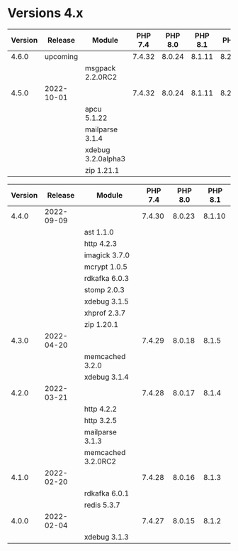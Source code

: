 <!-- markdownlint-disable MD013 -->
# Versions 4.x

| Version | Release    | Module             | PHP 7.4 | PHP 8.0 | PHP 8.1 | PHP 8.2  |
|---------|------------|--------------------|---------|---------|---------|----------|
| 4.6.0   | upcoming   |                    | 7.4.32  | 8.0.24  | 8.1.11  | 8.2.0RC3 |
|         |            | msgpack 2.2.0RC2   |         |         |         |          |
| 4.5.0   | 2022-10-01 |                    | 7.4.32  | 8.0.24  | 8.1.11  | 8.2.0RC3 |
|         |            | apcu 5.1.22        |         |         |         |          |
|         |            | mailparse 3.1.4    |         |         |         |          |
|         |            | xdebug 3.2.0alpha3 |         |         |         |          |
|         |            | zip 1.21.1         |         |         |         |          |


| Version | Release    | Module             | PHP 7.4 | PHP 8.0 | PHP 8.1 |
|---------|------------|--------------------|---------|---------|---------|
| 4.4.0   | 2022-09-09 |                    |  7.4.30 |  8.0.23 |  8.1.10 |
|         |            | ast 1.1.0          |         |         |         |
|         |            | http 4.2.3         |         |         |         |
|         |            | imagick 3.7.0      |         |         |         |
|         |            | mcrypt 1.0.5       |         |         |         |
|         |            | rdkafka 6.0.3      |         |         |         |
|         |            | stomp 2.0.3        |         |         |         |
|         |            | xdebug 3.1.5       |         |         |         |
|         |            | xhprof 2.3.7       |         |         |         |
|         |            | zip 1.20.1         |         |         |         |
| 4.3.0   | 2022-04-20 |                    |  7.4.29 |  8.0.18 |  8.1.5  |
|         |            | memcached 3.2.0    |         |         |         |
|         |            | xdebug 3.1.4       |         |         |         |
| 4.2.0   | 2022-03-21 |                    |  7.4.28 |  8.0.17 |  8.1.4  |
|         |            | http 4.2.2         |         |         |         |
|         |            | http 3.2.5         |         |         |         |
|         |            | mailparse 3.1.3    |         |         |         |
|         |            | memcached 3.2.0RC2 |         |         |         |
| 4.1.0   | 2022-02-20 |                    |  7.4.28 |  8.0.16 |  8.1.3  |
|         |            | rdkafka 6.0.1      |         |         |         |
|         |            | redis 5.3.7        |         |         |         |
| 4.0.0   | 2022-02-04 |                    |  7.4.27 |  8.0.15 |  8.1.2  |
|         |            | xdebug 3.1.3       |         |         |         |
